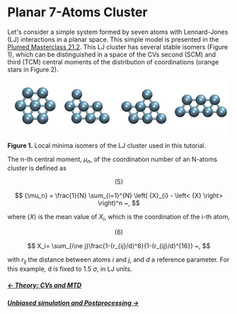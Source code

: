 
# Planar 7-Atoms Cluster

Let's consider a simple system formed by seven atoms with Lennard-Jones (LJ) 
interactions in a planar space. This simple model is presented in the 
[Plumed Masterclass 21.2](https://www.plumed.org/doc-v2.7/user-doc/html/masterclass-21-2.html#masterclass-21-2-ex-9).
This LJ cluster has several stable isomers (Figure 1), which can be 
distinguished in a space of the CVs second (SCM) and third (TCM) central 
moments of the distribution of coordinations (orange stars in Figure 2).

<div align="center">
  <img src="/files/cluster.png"  width="500">
</div>

**Figure 1.** Local minima isomers of the LJ cluster used in this tutorial.

The n-th central moment, $`\mu_n`$, of the coordination number of an N-atoms
cluster is defined as

$$
(5)
$$

$$
{\mu_n} = \frac{1}{N} \sum_{i=1}^{N} \left( {X}_{i} - 
                \left< {X} \right> \right)^n ~,
$$

where $`\left< {X} \right>`$ is the mean value of $`X_i`$, which is the
coordination of the i-th atom,

$$
(6)
$$

$$
X_i= \sum_{i\ne j}\frac{1-(r_{ij}/d)^8}{1-(r_{ij}/d)^{16}} ~,
$$

with $`r_{ij}`$ the distance between atoms $`i`$ and $`j`$, and $`d`$ a reference 
parameter. For this example, d is fixed to 1.5 $`\sigma`$, in LJ units.


##### [&larr; Theory: CVs and MTD](theory.md)
##### [Unbiased simulation and Postprocessing &rarr;](MD.md)
